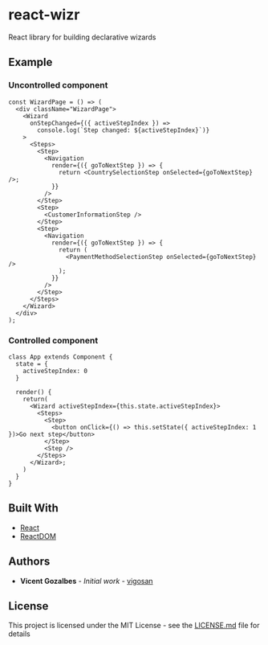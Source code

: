 # react-wizr

React library for building declarative wizards

## Example

### Uncontrolled component

```
const WizardPage = () => (
  <div className="WizardPage">
    <Wizard
      onStepChanged={({ activeStepIndex }) =>
        console.log(`Step changed: ${activeStepIndex}`)}
    >
      <Steps>
        <Step>
          <Navigation
            render={({ goToNextStep }) => {
              return <CountrySelectionStep onSelected={goToNextStep} />;
            }}
          />
        </Step>
        <Step>
          <CustomerInformationStep />
        </Step>
        <Step>
          <Navigation
            render={({ goToNextStep }) => {
              return (
                <PaymentMethodSelectionStep onSelected={goToNextStep} />
              );
            }}
          />
        </Step>
      </Steps>
    </Wizard>
  </div>
);
```

### Controlled component

```
class App extends Component {
  state = {
	activeStepIndex: 0
  }

  render() {
	return(
	  <Wizard activeStepIndex={this.state.activeStepIndex}>
	    <Steps>
	      <Step>
	        <button onClick={() => this.setState({ activeStepIndex: 1 })>Go next step</button>
	      </Step>
	      <Step />
	    </Steps>
	  </Wizard>;
	)   
  }
}
```

## Built With

* [React](https://reactjs.org)
* [ReactDOM](https://reactjs.org/docs/react-dom.html)

## Authors

* **Vicent Gozalbes** - *Initial work* - [vigosan](https://github.com/vigosan)

## License

This project is licensed under the MIT License - see the [LICENSE.md](LICENSE.md) file for details

